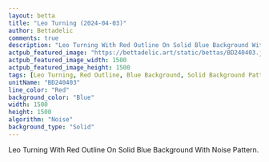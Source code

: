 ```yaml
---
layout: betta
title: "Leo Turning (2024-04-03)"
author: Bettadelic
comments: true
description: "Leo Turning With Red Outline On Solid Blue Background With Noise Pattern."
actpub_featured_image: "https://bettadelic.art/static/bettas/BD240403.jpg"
actpub_featured_image_width: 1500
actpub_featured_image_height: 1500
tags: [Leo Turning, Red Outline, Blue Background, Solid Background Pattern, Noise Pattern, April 2024]
unitName: "BD240403"
line_color: "Red"
background_color: "Blue"
width: 1500
height: 1500
algorithm: "Noise"
background_type: "Solid"
---
```


Leo Turning With Red Outline On Solid Blue Background With Noise Pattern.
